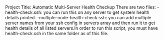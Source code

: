 Project Title: Automatic Multi-Server Health Checkup
There are two files: 
-health-check.ssh: you can run this on any server to get system health details printed.
-multiple-node-health-check.ssh: you can add multiple server names from your ssh config in servers array and then run it to get health details of all listed servers.In order to run this script,
you must have health-check.ssh in the same folder as of this file.
